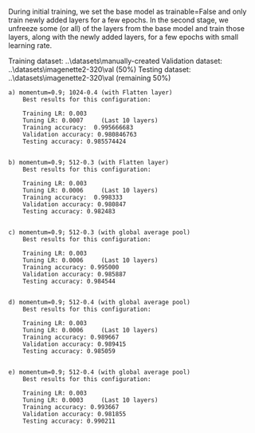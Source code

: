 During initial training, we set the base model as trainable=False and only train newly added layers for a few epochs.
In the second stage, we unfreeze some (or all) of the layers from the base model and train those layers, along with the newly added layers, for a few epochs with small learning rate.

Training dataset: ..\\datasets\\manually-created
Validation dataset: ..\\datasets\\imagenette2-320\\val (50%)
Testing dataset: ..\\datasets\\imagenette2-320\\val (remaining 50%)

	a) momentum=0.9; 1024-0.4 (with Flatten layer)
		Best results for this configuration:
		
		Training LR: 0.003
		Tuning LR: 0.0007     (Last 10 layers)
		Training accuracy:  0.995666683
		Validation accuracy: 0.980846763
		Testing accuracy: 0.985574424


	b) momentum=0.9; 512-0.3 (with Flatten layer)
		Best results for this configuration:
		
		Training LR: 0.003
		Tuning LR: 0.0006     (Last 10 layers)
		Training accuracy:  0.998333
		Validation accuracy: 0.980847
		Testing accuracy: 0.982483


	c) momentum=0.9; 512-0.3 (with global average pool)
		Best results for this configuration:
		
		Training LR: 0.003
		Tuning LR: 0.0006     (Last 10 layers)
		Training accuracy: 0.995000
		Validation accuracy: 0.985887
		Testing accuracy: 0.984544


	d) momentum=0.9; 512-0.4 (with global average pool)
		Best results for this configuration:
		
		Training LR: 0.003
		Tuning LR: 0.0006     (Last 10 layers)
		Training accuracy: 0.989667
		Validation accuracy: 0.989415
		Testing accuracy: 0.985059


	e) momentum=0.9; 512-0.4 (with global average pool)
		Best results for this configuration:
		
		Training LR: 0.003
		Tuning LR: 0.0003     (Last 10 layers)
		Training accuracy: 0.993667
		Validation accuracy: 0.981855
		Testing accuracy: 0.990211